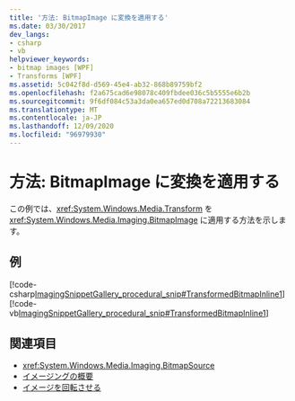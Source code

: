 ```yaml
---
title: '方法: BitmapImage に変換を適用する'
ms.date: 03/30/2017
dev_langs:
- csharp
- vb
helpviewer_keywords:
- bitmap images [WPF]
- Transforms [WPF]
ms.assetid: 5c042f8d-d569-45e4-ab32-868b89759bf2
ms.openlocfilehash: f2a675cad6e98078c409fbdee036c5b5555e6b2b
ms.sourcegitcommit: 9f6df084c53a3da0ea657ed0d708a72213683084
ms.translationtype: MT
ms.contentlocale: ja-JP
ms.lasthandoff: 12/09/2020
ms.locfileid: "96979930"
---
```

# <a name="how-to-apply-a-transform-to-a-bitmapimage"></a>方法: BitmapImage に変換を適用する
この例では、<xref:System.Windows.Media.Transform> を <xref:System.Windows.Media.Imaging.BitmapImage> に適用する方法を示します。  
  
## <a name="example"></a>例  
 [!code-csharp[ImagingSnippetGallery_procedural_snip#TransformedBitmapInline1](~/samples/snippets/csharp/VS_Snippets_Wpf/ImagingSnippetGallery_procedural_snip/CSharp/TransformedBitmapExample.cs#transformedbitmapinline1)]
 [!code-vb[ImagingSnippetGallery_procedural_snip#TransformedBitmapInline1](~/samples/snippets/visualbasic/VS_Snippets_Wpf/ImagingSnippetGallery_procedural_snip/VB/TransformedBitmapExample.vb#transformedbitmapinline1)]  
  
## <a name="see-also"></a>関連項目

- <xref:System.Windows.Media.Imaging.BitmapSource>
- [イメージングの概要](imaging-overview.md)
- [イメージを回転させる](../controls/how-to-rotate-an-image.md)
